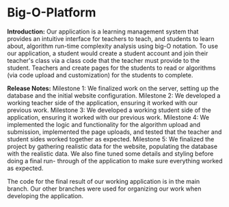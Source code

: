 # Big-O-Platform

**Introduction:**
  Our application is a learning management system that provides an intuitive interface for teachers to teach, and students to learn about, algorithm run-time complexity analysis using big-O notation. To use our application, a student would create a student account and join their teacher's class via a class code that the teacher must provide to the student. Teachers and create pages for the students to read or algorithms (via code upload and customization) for the students to complete.

**Release Notes:**
  Milestone 1: We finalized work on the server, setting up the database and the initial website configuration.
  Milestone 2: We developed a working teacher side of the application, ensuring it worked with our previous work.
  Milestone 3: We developed a working student side of the application, ensuring it worked with our previous work.
  Milestone 4: We implemented the logic and functionality for the algorithm upload and submission, implemented the page uploads, and tested that the teacher and student sides worked together as expected.
  Milestone 5: We finalized the project by gathering realistic data for the website, populating the database with the realistic data. We also fine tuned some details and styling before doing a final run-                 through of the application to make sure everything worked as expected.

  The code for the final result of our working application is in the main branch. Our other branches were used for organizing our work when developing the application.
  
